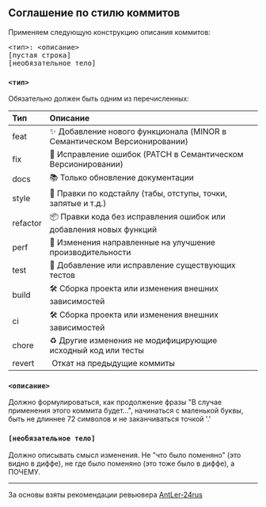 ## Соглашение по стилю коммитов

Применяем следующую конструкцию описания коммитов:
<pre>
<тип>: <описание>
[пустая строка]
[необязательное тело]
</pre>

### `<тип>`
Обязательно должен быть одним из перечисленных:

 Тип   | Описание
:---|:---
feat| ✨ Добавление нового функционала (MINOR в Cемантическом Версионировании)
fix| 🐛 Исправление ошибок (PATCH в Cемантическом Версионировании)
docs|📚 Только обновление документации
style|💎 Правки по кодстайлу (табы, отступы, точки, запятые и т.д.)
refactor|📦 Правки кода без исправления ошибок или добавления новых функций
perf|🚀 Изменения направленные на улучшение производительности
test|🚨 Добавление или исправление существующих тестов
build|🛠️ Сборка проекта или изменения внешних зависимостей
ci|🛠️ Сборка проекта или изменения внешних зависимостей
chore|♻️ Другие изменения не модифицирующие исходный код или тесты
revert|️ Откат на предыдущие коммиты

### `<описание>`
Должно формулироваться, как продолжение фразы "В случае применения этого коммита будет...", начинаться с маленькой буквы, быть не длиннее 72 символов и не заканчиваться точкой '.'

### `[необязательное тело]`
Должно описывать смысл изменения.
Не "что было поменяно" (это видно в диффе), не где было поменяно (это тоже было в диффе), а ПОЧЕМУ.

---
За основы взяты рекомендации ревьювера [AntLer-24rus](https://gist.github.com/AntLer-24rus/3f8c228694b18104da60eeac12425f2d)
